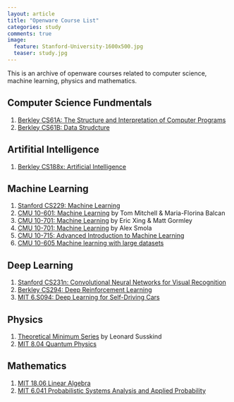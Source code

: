```yaml
---
layout: article
title: "Openware Course List"
categories: study
comments: true
image:
  feature: Stanford-University-1600x500.jpg
  teaser: study.jpg
---
```


This is an archive of openware courses related to computer science, machine learning, physics and mathematics.

## Computer Science Fundmentals
1. [Berkley CS61A: The Structure and Interpretation of Computer  Programs](https://inst.eecs.berkeley.edu/~cs61a/fa16/) 
2. [Berkley CS61B: Data Strudcture](http://datastructur.es/sp16/)


## Artifitial Intelligence
1. [Berkley CS188x: Artificial Intelligence](https://edge.edx.org/courses/course-v1%3ABerkeleyX%2BCS188x-SP16%2BSP16/)

## Machine Learning
1. [Stanford CS229: Machine Learning](http://cs229.stanford.edu/)
2. [CMU 10-601: Machine Learning](http://www.cs.cmu.edu/~ninamf/courses/601sp15/lectures.shtml) by Tom Mitchell & Maria-Florina Balcan 
3. [CMU 10-701: Machine Learning](http://www.cs.cmu.edu/~mgormley/courses/10701-f16/people.html) by Eric Xing & Matt Gormley 
4. [CMU 10-701: Machine Learning](http://alex.smola.org/teaching/10-701-15/intro.html) by Alex Smola
5. [CMU 10-715: Advanced Introduction to Machine Learning](http://www.cs.cmu.edu/~bapoczos/Classes/ML10715_2015Fall/)
6. [CMU 10-605 Machine learning with large datasets](http://curtis.ml.cmu.edu/w/courses/index.php/Machine_Learning_with_Large_Datasets_10-605_in_Fall_2016#Syllabus)

## Deep Learning
1. [Stanford CS231n: Convolutional Neural Networks for Visual Recognition](http://cs231n.stanford.edu/)
2. [Berkley CS294: Deep Reinforcement Learning](http://rll.berkeley.edu/deeprlcourse/#lecture-videos)
3. [MIT 6.S094: Deep Learning for Self-Driving Cars](http://selfdrivingcars.mit.edu/)

## Physics
1.  [Theoretical Minimum Series](http://theoreticalminimum.com/courses) by Leonard Susskind
2.  [MIT 8.04 Quantum Physics](https://ocw.mit.edu/courses/physics/8-04-quantum-physics-i-spring-2013/)


## Mathematics
1. [MIT 18.06 Linear Algebra](https://ocw.mit.edu/courses/mathematics/18-06-linear-algebra-spring-2010/)
2. [MIT 6.041 Probabilistic Systems Analysis and Applied Probability](https://ocw.mit.edu/courses/electrical-engineering-and-computer-science/6-041-probabilistic-systems-analysis-and-applied-probability-fall-2010/)



